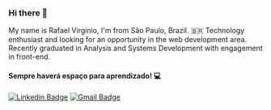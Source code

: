 ### Hi there 👋

My name is Rafael Virginio, I'm from São Paulo, Brazil. 🇧🇷 Technology enthusiast and looking for an opportunity in the web development area. Recently graduated in Analysis and Systems Development with engagement in front-end.


#### Sempre haverá espaço para aprendizado! 💻

[![Linkedin Badge](https://img.shields.io/badge/-Diego%20Fernandes-6633cc?style=flat-square&logo=Linkedin&logoColor=white&link=https://www.linkedin.com/in/rafael-virg%C3%ADnio-da-silva-288a8468/)](https://www.linkedin.com/in/rafael-virg%C3%ADnio-da-silva-288a8468/) 
[![Gmail Badge](https://img.shields.io/badge/-rafael5845@gmail.com-6633cc?style=flat-square&logo=Gmail&logoColor=white&link=mailto:rafael5845@gmail.com)](mailto:rafael5845@gmail.com)

